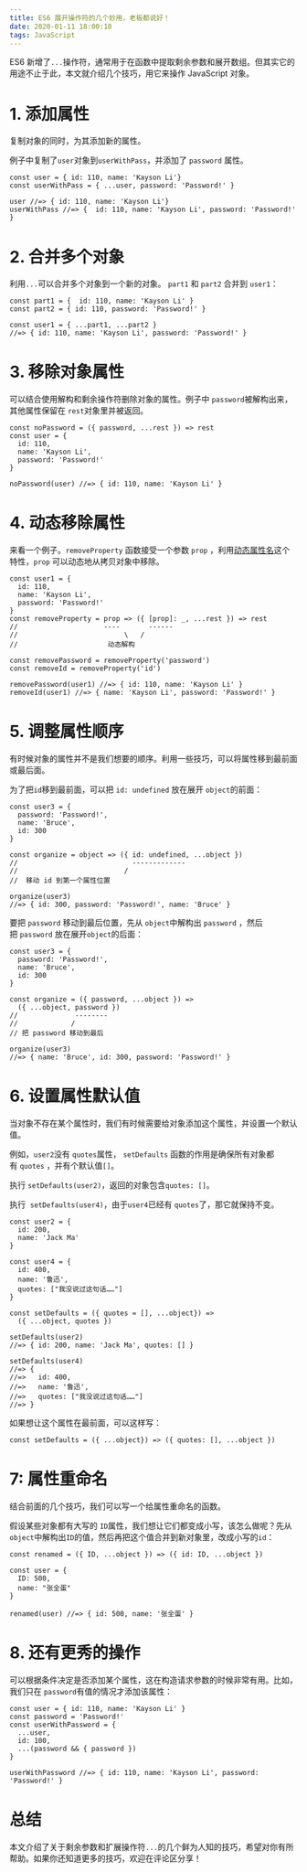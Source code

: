```yaml
---
title: ES6 展开操作符的几个妙用，老板都说好！
date: 2020-01-11 18:00:10
tags: JavaScript
---
```


[](https://blog.bitsrc.io/6-tricks-with-resting-and-spreading-javascript-objects-68d585bdc83)

ES6 新增了`...`操作符，通常用于在函数中提取剩余参数和展开数组。但其实它的用途不止于此，本文就介绍几个技巧，用它来操作 JavaScript 对象。
# 1\. 添加属性

复制对象的同时，为其添加新的属性。

例子中复制了`user`对象到`userWithPass`，并添加了 `password` 属性。
```
const user = { id: 110, name: 'Kayson Li'}
const userWithPass = { ...user, password: 'Password!' }

user //=> { id: 110, name: 'Kayson Li'}
userWithPass //=> {  id: 110, name: 'Kayson Li', password: 'Password!' }
```
<!-- more -->
# 2\. 合并多个对象

利用`...`可以合并多个对象到一个新的对象。
`part1` 和 `part2` 合并到 `user1`：

```
const part1 = {  id: 110, name: 'Kayson Li' }
const part2 = { id: 110, password: 'Password!' }

const user1 = { ...part1, ...part2 }
//=> { id: 110, name: 'Kayson Li', password: 'Password!' }
```


# 3\. 移除对象属性

可以结合使用解构和剩余操作符删除对象的属性。例子中 `password`被解构出来，其他属性保留在 `rest`对象里并被返回。
```
const noPassword = ({ password, ...rest }) => rest
const user = {
  id: 110,
  name: 'Kayson Li',
  password: 'Password!'
}

noPassword(user) //=> { id: 110, name: 'Kayson Li' }
```

# 4. 动态移除属性

来看一个例子。`removeProperty` 函数接受一个参数 `prop` ，利用[动态属性名](https://developer.mozilla.org/en-US/docs/Web/JavaScript/Reference/Operators/Object_initializer#New_notations_in_ECMAScript_2015)这个特性，`prop` 可以动态地从拷贝对象中移除。
```
const user1 = {
  id: 110,
  name: 'Kayson Li',
  password: 'Password!'
}
const removeProperty = prop => ({ [prop]: _, ...rest }) => rest
//                     ----       ------
//                          \   /
//                      动态解构

const removePassword = removeProperty('password')
const removeId = removeProperty('id')

removePassword(user1) //=> { id: 110, name: 'Kayson Li' }
removeId(user1) //=> { name: 'Kayson Li', password: 'Password!' }
```

# 5\. 调整属性顺序

有时候对象的属性并不是我们想要的顺序。利用一些技巧，可以将属性移到最前面或最后面。

为了把`id`移到最前面，可以把 `id: undefined` 放在展开 `object`的前面：
```
const user3 = {
  password: 'Password!',
  name: 'Bruce',
  id: 300
}

const organize = object => ({ id: undefined, ...object })
//                            -------------
//                          /
//  移动 id 到第一个属性位置

organize(user3)
//=> { id: 300, password: 'Password!', name: 'Bruce' }
```

要把 `password` 移动到最后位置，先从 `object`中解构出 `password` ，然后把 `password` 放在展开`object`的后面：
```
const user3 = {
  password: 'Password!',
  name: 'Bruce',
  id: 300
}

const organize = ({ password, ...object }) =>
  ({ ...object, password })
//              --------
//             /
// 把 password 移动到最后

organize(user3)
//=> { name: 'Bruce', id: 300, password: 'Password!' }
```

# 6\. 设置属性默认值

当对象不存在某个属性时，我们有时候需要给对象添加这个属性，并设置一个默认值。

例如，`user2`没有 `quotes`属性， `setDefaults` 函数的作用是确保所有对象都有 `quotes` ，并有个默认值`[]`。

执行 `setDefaults(user2)`，返回的对象包含`quotes: []`。

执行  `setDefaults(user4)`，由于`user4`已经有 `quotes`了，那它就保持不变。
```
const user2 = {
  id: 200,
  name: 'Jack Ma'
}

const user4 = {
  id: 400,
  name: '鲁迅',
  quotes: ["我没说过这句话……"]
}

const setDefaults = ({ quotes = [], ...object}) =>
  ({ ...object, quotes })

setDefaults(user2)
//=> { id: 200, name: 'Jack Ma', quotes: [] }

setDefaults(user4)
//=> {
//=>   id: 400,
//=>   name: '鲁迅',
//=>   quotes: ["我没说过这句话……"]
//=> }
```

如果想让这个属性在最前面，可以这样写：
```
const setDefaults = ({ ...object}) => ({ quotes: [], ...object })
```

# 7: 属性重命名

结合前面的几个技巧，我们可以写一个给属性重命名的函数。

假设某些对象都有大写的 `ID`属性，我们想让它们都变成小写，该怎么做呢？先从`object`中解构出`ID`的值，然后再把这个值合并到新对象里，改成小写的`id`：
```
const renamed = ({ ID, ...object }) => ({ id: ID, ...object })

const user = {
  ID: 500,
  name: "张全蛋"
}

renamed(user) //=> { id: 500, name: '张全蛋' }
```

# 8\. 还有更秀的操作

可以根据条件决定是否添加某个属性，这在构造请求参数的时候非常有用。比如，我们只在 `password`有值的情况才添加该属性：
```
const user = { id: 110, name: 'Kayson Li' }
const password = 'Password!'
const userWithPassword = {
  ...user,
  id: 100,
  ...(password && { password })
}

userWithPassword //=> { id: 110, name: 'Kayson Li', password: 'Password!' }
```

# 总结

本文介绍了关于剩余参数和扩展操作符`...`的几个鲜为人知的技巧，希望对你有所帮助。如果你还知道更多的技巧，欢迎在评论区分享！

